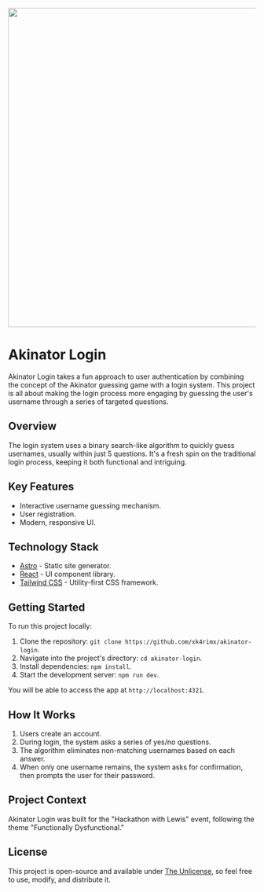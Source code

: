 <p align="center">
  <img src="https://github.com/user-attachments/assets/284eef19-27be-4781-b01a-460f514f270c" width="650" />
</p>

# Akinator Login

Akinator Login takes a fun approach to user authentication by combining the concept of the Akinator guessing game with a login system. This project is all about making the login process more engaging by guessing the user's username through a series of targeted questions.

## Overview

The login system uses a binary search-like algorithm to quickly guess usernames, usually within just 5 questions. It's a fresh spin on the traditional login process, keeping it both functional and intriguing.

## Key Features

-   Interactive username guessing mechanism.
-   User registration.
-   Modern, responsive UI.

## Technology Stack

-   [Astro](https://astro.build/) - Static site generator.
-   [React](https://reactjs.org/) - UI component library.
-   [Tailwind CSS](https://tailwindcss.com/) - Utility-first CSS framework.

## Getting Started

To run this project locally:

1. Clone the repository: `git clone https://github.com/xk4rimx/akinator-login`.
2. Navigate into the project's directory: `cd akinator-login`.
3. Install dependencies: `npm install`.
4. Start the development server: `npm run dev`.

You will be able to access the app at `http://localhost:4321`.

## How It Works

1. Users create an account.
2. During login, the system asks a series of yes/no questions.
3. The algorithm eliminates non-matching usernames based on each answer.
4. When only one username remains, the system asks for confirmation, then prompts the user for their password.

## Project Context

Akinator Login was built for the "Hackathon with Lewis" event, following the theme "Functionally Dysfunctional."

## License

This project is open-source and available under [The Unlicense](https://unlicense.org/), so feel free to use, modify, and distribute it.
